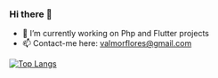 ### Hi there 👋

- 🔭 I’m currently working on Php and Flutter projects
- 📫 Contact-me here: valmorflores@gmail.com

[![Top Langs](https://github-readme-stats.vercel.app/api/top-langs/?username=valmorflores&layout=compact)](https://github.com/valmorflores/github-readme-stats)
